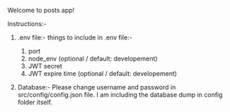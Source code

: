 Welcome to posts app!

Instructions:-

1. .env file:-
    things to include in .env file:-
    1. port
    2. node_env (optional / default: developement)
    3. JWT secret
    4. JWT expire time (optional / default: developement)

2. Database:- 
Please change username and password in src/config/config.json file.
I am including the database dump in config folder itself.
